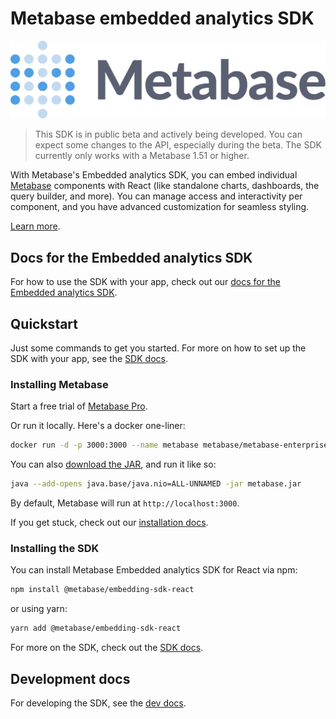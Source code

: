 # Metabase embedded analytics SDK

![Metabase logo](https://raw.githubusercontent.com/metabase/metabase/refs/heads/master/docs/images/metabase-logo.svg)

> This SDK is in public beta and actively being developed. You can expect some changes to the API, especially during the beta. The SDK currently only works with a Metabase 1.51 or higher.

With Metabase's Embedded analytics SDK, you can embed individual [Metabase](https://www.metabase.com/) components with React (like standalone charts, dashboards, the query builder, and more). You can manage access and interactivity per component, and you have advanced customization for seamless styling.

[Learn more](https://www.metabase.com/docs/latest/embedding/sdk/introduction).

## Docs for the Embedded analytics SDK

For how to use the SDK with your app, check out our [docs for the Embedded analytics SDK](https://www.metabase.com/docs/latest/embedding/sdk/introduction).

## Quickstart

Just some commands to get you started. For more on how to set up the SDK with your app, see the [SDK docs](https://www.metabase.com/docs/latest/embedding/sdk/introduction).

### Installing Metabase

Start a free trial of [Metabase Pro](https://www.metabase.com/pricing).

Or run it locally. Here's a docker one-liner:

```sh
docker run -d -p 3000:3000 --name metabase metabase/metabase-enterprise:latest
```

You can also [download the JAR](https://downloads.metabase.com/enterprise/latest/metabase.jar), and run it like so:

```sh
java --add-opens java.base/java.nio=ALL-UNNAMED -jar metabase.jar
```

By default, Metabase will run at `http://localhost:3000`.

If you get stuck, check out our [installation docs](https://www.metabase.com/docs/latest/installation-and-operation/installing-metabase).

### Installing the SDK

You can install Metabase Embedded analytics SDK for React via npm:

```bash
npm install @metabase/embedding-sdk-react
```

or using yarn:

```bash
yarn add @metabase/embedding-sdk-react
```

For more on the SDK, check out the [SDK docs](https://www.metabase.com/docs/latest/embedding/sdk/introduction).

## Development docs

For developing the SDK, see the [dev docs](https://www.metabase.com/docs/latest/developers-guide/sdk).
